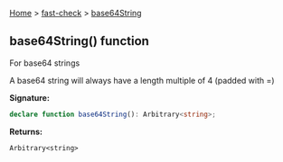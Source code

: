 [Home](/) &gt; [fast-check](../fast-check.md) &gt; [base64String](base64String.md)

## base64String() function

For base64 strings

A base64 string will always have a length multiple of 4 (padded with =)

<b>Signature:</b>

```typescript
declare function base64String(): Arbitrary<string>;
```
<b>Returns:</b>

`Arbitrary<string>`

